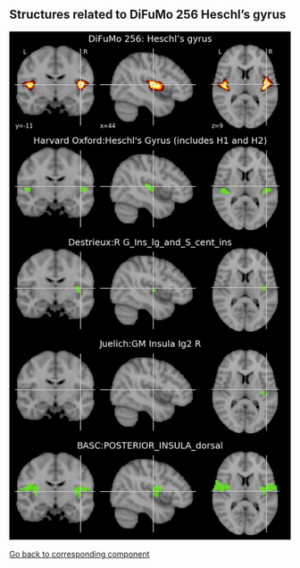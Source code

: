 


## Structures related to DiFuMo 256 Heschl’s gyrus

![86](86.jpg "Structures related to DiFuMo 256 Heschl’s gyrus")

[Go back to corresponding component](https://parietal-inria.github.io/DiFuMo/256/html/86.html)